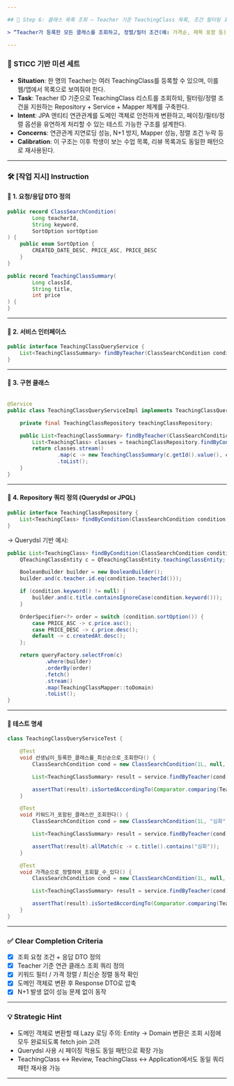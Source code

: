 ```yaml
---

## 🎯 Step 6: 클래스 목록 조회 – Teacher 기준 TeachingClass 목록, 조건 필터링 포함

> “Teacher가 등록한 모든 클래스를 조회하고, 정렬/필터 조건(예: 가격순, 제목 포함 등)을 적용하는 로직을 테스트 기반으로 설계하고 구현한다.”

---
```


### 🧭 STICC 기반 미션 세트

* **Situation**: 한 명의 Teacher는 여러 TeachingClass를 등록할 수 있으며, 이를 웹/앱에서 목록으로 보여줘야 한다.
* **Task**: Teacher ID 기준으로 TeachingClass 리스트를 조회하되, 필터링/정렬 조건을 지원하는 Repository + Service + Mapper 체계를 구축한다.
* **Intent**: JPA 엔티티 연관관계를 도메인 객체로 안전하게 변환하고, 페이징/필터/정렬 옵션을 유연하게 처리할 수 있는 테스트 가능한 구조를 설계한다.
* **Concerns**: 연관관계 지연로딩 성능, N+1 방지, Mapper 성능, 정렬 조건 누락 등
* **Calibration**: 이 구조는 이후 학생이 보는 수업 목록, 리뷰 목록과도 동일한 패턴으로 재사용된다.

---

### 🛠 \[작업 지시] Instruction

#### 📁 1. 요청/응답 DTO 정의

```java
public record ClassSearchCondition(
        Long teacherId,
        String keyword,
        SortOption sortOption
) {
    public enum SortOption {
        CREATED_DATE_DESC, PRICE_ASC, PRICE_DESC
    }
}

public record TeachingClassSummary(
        Long classId,
        String title,
        int price
) {
}
```

---

#### 📁 2. 서비스 인터페이스

```java
public interface TeachingClassQueryService {
    List<TeachingClassSummary> findByTeacher(ClassSearchCondition condition);
}
```

---

#### 📁 3. 구현 클래스

```java

@Service
public class TeachingClassQueryServiceImpl implements TeachingClassQueryService {

    private final TeachingClassRepository teachingClassRepository;

    public List<TeachingClassSummary> findByTeacher(ClassSearchCondition condition) {
        List<TeachingClass> classes = teachingClassRepository.findByCondition(condition);
        return classes.stream()
                .map(c -> new TeachingClassSummary(c.getId().value(), c.getTitle(), c.getPrice()))
                .toList();
    }
}
```

---

#### 📁 4. Repository 쿼리 정의 (Querydsl or JPQL)

```java
public interface TeachingClassRepository {
    List<TeachingClass> findByCondition(ClassSearchCondition condition);
}
```

→ Querydsl 기반 예시:

```java
public List<TeachingClass> findByCondition(ClassSearchCondition condition) {
    QTeachingClassEntity c = QTeachingClassEntity.teachingClassEntity;

    BooleanBuilder builder = new BooleanBuilder();
    builder.and(c.teacher.id.eq(condition.teacherId()));

    if (condition.keyword() != null) {
        builder.and(c.title.containsIgnoreCase(condition.keyword()));
    }

    OrderSpecifier<?> order = switch (condition.sortOption()) {
        case PRICE_ASC -> c.price.asc();
        case PRICE_DESC -> c.price.desc();
        default -> c.createdAt.desc();
    };

    return queryFactory.selectFrom(c)
            .where(builder)
            .orderBy(order)
            .fetch()
            .stream()
            .map(TeachingClassMapper::toDomain)
            .toList();
}
```

---

#### 🧪 테스트 명세

```java
class TeachingClassQueryServiceTest {

    @Test
    void 선생님이_등록한_클래스를_최신순으로_조회한다() {
        ClassSearchCondition cond = new ClassSearchCondition(1L, null, CREATED_DATE_DESC);

        List<TeachingClassSummary> result = service.findByTeacher(cond);

        assertThat(result).isSortedAccordingTo(Comparator.comparing(TeachingClassSummary::classId).reversed());
    }

    @Test
    void 키워드가_포함된_클래스만_조회한다() {
        ClassSearchCondition cond = new ClassSearchCondition(1L, "심화", CREATED_DATE_DESC);

        List<TeachingClassSummary> result = service.findByTeacher(cond);

        assertThat(result).allMatch(c -> c.title().contains("심화"));
    }

    @Test
    void 가격순으로_정렬하여_조회할_수_있다() {
        ClassSearchCondition cond = new ClassSearchCondition(1L, null, PRICE_ASC);

        List<TeachingClassSummary> result = service.findByTeacher(cond);

        assertThat(result).isSortedAccordingTo(Comparator.comparing(TeachingClassSummary::price));
    }
}
```

---

### ✅ Clear Completion Criteria

* [x] 조회 요청 조건 + 응답 DTO 정의
* [x] Teacher 기준 연관 클래스 조회 쿼리 정의
* [x] 키워드 필터 / 가격 정렬 / 최신순 정렬 동작 확인
* [x] 도메인 객체로 변환 후 Response DTO로 압축
* [x] N+1 발생 없이 성능 문제 없이 동작

---

### 💡 Strategic Hint

* 도메인 객체로 변환할 때 Lazy 로딩 주의: Entity → Domain 변환은 조회 시점에 모두 완료되도록 fetch join 고려
* Querydsl 사용 시 페이징 적용도 동일 패턴으로 확장 가능
* TeachingClass ↔ Review, TeachingClass ↔ Application에서도 동일 쿼리 패턴 재사용 가능

---
